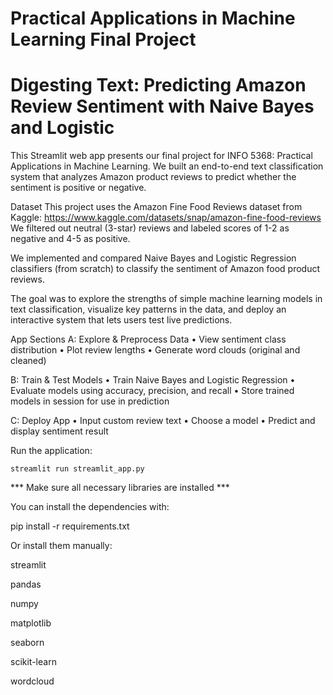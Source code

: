 # Practical Applications in Machine Learning Final Project

# Digesting Text: Predicting Amazon Review Sentiment with Naive Bayes and Logistic

This Streamlit web app presents our final project for INFO 5368: Practical Applications in Machine Learning. We built an end-to-end text classification system that analyzes Amazon product reviews to predict whether the sentiment is positive or negative.

Dataset
This project uses the Amazon Fine Food Reviews dataset from Kaggle:
https://www.kaggle.com/datasets/snap/amazon-fine-food-reviews
We filtered out neutral (3-star) reviews and labeled scores of 1-2 as negative and 4-5 as positive.

We implemented and compared Naive Bayes and Logistic Regression classifiers (from scratch) to classify the sentiment of Amazon food product reviews.

The goal was to explore the strengths of simple machine learning models in text classification, visualize key patterns in the data, and deploy an interactive system that lets users test live predictions.

App Sections
A: Explore & Preprocess Data
• View sentiment class distribution
• Plot review lengths
• Generate word clouds (original and cleaned)

B: Train & Test Models
• Train Naive Bayes and Logistic Regression
• Evaluate models using accuracy, precision, and recall
• Store trained models in session for use in prediction

C: Deploy App
• Input custom review text
• Choose a model
• Predict and display sentiment result

Run the application:
```
streamlit run streamlit_app.py
```
*** Make sure all necessary libraries are installed ***

You can install the dependencies with:

pip install -r requirements.txt

Or install them manually:

streamlit

pandas

numpy

matplotlib

seaborn

scikit-learn

wordcloud
